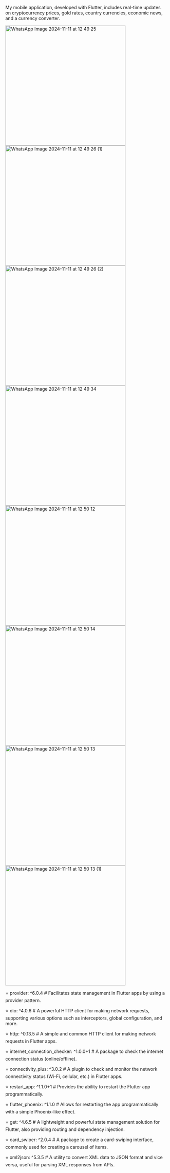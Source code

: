 My mobile application, developed with Flutter, includes real-time updates on cryptocurrency prices, gold rates, country currencies, economic news, and a currency converter.

<img width="374" alt="WhatsApp Image 2024-11-11 at 12 49 25" src="https://github.com/user-attachments/assets/95ca2142-e5e2-42bb-8957-147b12dfda2a">

<img width="374" alt="WhatsApp Image 2024-11-11 at 12 49 26 (1)" src="https://github.com/user-attachments/assets/e4d0d79c-759a-4152-b607-18c73bd9b344">

<img width="374" alt="WhatsApp Image 2024-11-11 at 12 49 26 (2)" src="https://github.com/user-attachments/assets/2bb3d0ee-9d31-4229-8000-306974c23205">

<img width="374" alt="WhatsApp Image 2024-11-11 at 12 49 34" src="https://github.com/user-attachments/assets/04eb0b28-c4f1-4bcb-afd2-c836bb6186d3">

<img width="374" alt="WhatsApp Image 2024-11-11 at 12 50 12" src="https://github.com/user-attachments/assets/2145053f-7419-4de0-beed-98aa34ff04e5">

<img width="374" alt="WhatsApp Image 2024-11-11 at 12 50 14" src="https://github.com/user-attachments/assets/123862f0-be5a-4217-ab20-a615a091f00b">

<img width="374" alt="WhatsApp Image 2024-11-11 at 12 50 13" src="https://github.com/user-attachments/assets/ef8e39a9-a3f5-433d-8065-34a08c2b10c6">

<img width="374" alt="WhatsApp Image 2024-11-11 at 12 50 13 (1)" src="https://github.com/user-attachments/assets/9d26b156-36c1-489b-b3d8-e7678b85ebd6">


⭐ provider: ^6.0.4  # Facilitates state management in Flutter apps by using a provider pattern.

⭐ dio: ^4.0.6  # A powerful HTTP client for making network requests, supporting various options such as interceptors, global configuration, and more.

⭐ http: ^0.13.5  # A simple and common HTTP client for making network requests in Flutter apps.

⭐ internet_connection_checker: ^1.0.0+1  # A package to check the internet connection status (online/offline).

⭐ connectivity_plus: ^3.0.2  # A plugin to check and monitor the network connectivity status (Wi-Fi, cellular, etc.) in Flutter apps.

⭐ restart_app: ^1.1.0+1  # Provides the ability to restart the Flutter app programmatically.

⭐ flutter_phoenix: ^1.1.0  # Allows for restarting the app programmatically with a simple Phoenix-like effect.

⭐ get: ^4.6.5  # A lightweight and powerful state management solution for Flutter, also providing routing and dependency injection.

⭐ card_swiper: ^2.0.4  # A package to create a card-swiping interface, commonly used for creating a carousel of items.

⭐ xml2json: ^5.3.5  # A utility to convert XML data to JSON format and vice versa, useful for parsing XML responses from APIs.
